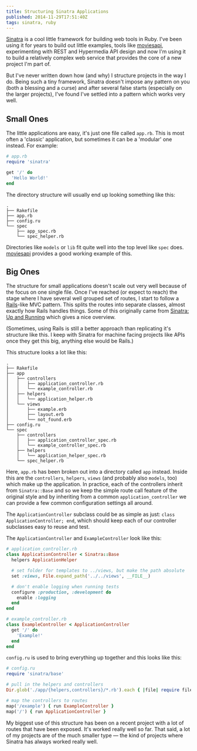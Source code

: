 ```yaml
---
title: Structuring Sinatra Applications
published: 2014-11-29T17:51:40Z
tags: sinatra, ruby
---
```


[Sinatra] is a cool little framework for building web tools in Ruby. I've been
using it for years to build out little examples, tools like [moviesapi][],
experimenting with REST and Hypermedia API design and now I'm using it to build
a relatively complex web service that provides the core of a new project I'm
part of.

But I've never written down how (and why) I structure projects in the way I do.
Being such a tiny framework, Sinatra doesn't impose any pattern on you (both a
blessing and a curse) and after several false starts (especially on the larger
projects), I've found I've settled into a pattern which works very well.

## Small Ones

The little applications are easy, it's just one file called `app.rb`. This is
most often a 'classic' application, but sometimes it can be a 'modular' one
instead. For example:

```ruby
# app.rb
require 'sinatra'

get '/' do
  'Hello World!'
end
```

The directory structure will usually end up looking something like this:

```
.
├── Rakefile
├── app.rb
├── config.ru
└── spec
    ├── app_spec.rb
    └── spec_helper.rb
```

Directories like `models` or `lib` fit quite well into the top level like `spec`
does. [moviesapi][] provides a good working example of this.

## Big Ones

The structure for small applications doesn't scale out very well because of the
focus on one single file. Once I've reached (or expect to reach) the stage where
I have several well grouped set of routes, I start to follow a [Rails][]-like
MVC pattern. This splits the routes into separate classes, almost exactly how
Rails handles things. Some of this originally came from [Sinatra: Up and
Running][sinatra-book] which gives a nice overview.

(Sometimes, using Rails is still a better approach than replicating it's
structure like this. I keep with Sinatra for machine facing projects like APIs
once they get this big, anything else would be Rails.)

This structure looks a lot like this:

```
.
├── Rakefile
├── app
│   ├── controllers
│   │   ├── application_controller.rb
│   │   └── example_controller.rb
│   ├── helpers
│   │   └── application_helper.rb
│   └── views
│       ├── example.erb
│       ├── layout.erb
│       └── not_found.erb
├── config.ru
└── spec
    ├── controllers
    │   ├── application_controller_spec.rb
    │   └── example_controller_spec.rb
    ├── helpers
    │   └── application_helper_spec.rb
    └── spec_helper.rb
```

Here, `app.rb` has been broken out into a directory called `app` instead. Inside
this are the `controllers`, `helpers`, `views` (and probably also `models`, too)
which make up the application. In practice, each of the controllers inherit from
`Sinatra::Base` and so we keep the simple route call feature of the original
style and by inheriting from a common `application_controller` we can provide a
few common configuration settings all around.

The `ApplicationController` subclass could be as simple as just:
`class ApplicationController; end`, which should keep each of our controller
subclasses easy to reuse and test.

The `ApplicationController` and `ExampleController` look like this:

```ruby
# application_controller.rb
class ApplicationController < Sinatra::Base
  helpers ApplicationHelper

  # set folder for templates to ../views, but make the path absolute
  set :views, File.expand_path('../../views', __FILE__)

  # don't enable logging when running tests
  configure :production, :development do
    enable :logging
  end
end
```

```ruby
# example_controller.rb
class ExampleController < ApplicationController
  get '/' do
    'Example!'
  end
end
```

`config.ru` is used to bring everything up together and this looks like this:

```ruby
# config.ru
require 'sinatra/base'

# pull in the helpers and controllers
Dir.glob('./app/{helpers,controllers}/*.rb').each { |file| require file }

# map the controllers to routes
map('/example') { run ExampleController }
map('/') { run ApplicationController }
```

My biggest use of this structure has been on a recent project with a lot of
routes that have been exposed. It's worked really well so far. That said, a lot
of my projects are of the much smaller type &mdash; the kind of projects where
Sinatra has always worked really well.

[Sinatra]: http://www.sinatrarb.com
[moviesapi]: https://github.com/nickcharlton/moviesapi
[Rails]: http://rubyonrails.org
[sinatra-book]: http://www.amazon.co.uk/gp/product/1449304230/ref=as_li_tl?ie=UTF8&camp=1634&creative=19450&creativeASIN=1449304230&linkCode=as2&tag=nisbl-21&linkId=J677IJM5FWSRGT36
